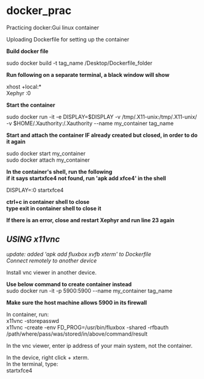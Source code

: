 # **docker_prac** <br />
Practicing docker:Gui linux container <br />

Uploading Dockerfile for setting up the container <br />


**Build docker file** <br />

sudo docker build -t tag_name /Desktop/Dockerfile_folder <br />

**Run following on a separate terminal, a black window will show** <br />

xhost +local:* <br />
Xephyr :0 <br />

**Start the container** <br />

sudo docker run -it -e DISPLAY=$DISPLAY -v /tmp/.X11-unix:/tmp/.X11-unix/ -v $HOME/.Xauthority:/.Xauthority --name my_container tag_name <br />

**Start and attach the container IF already created but closed, in order to do it again** <br />

sudo docker start my_container  <br />
sudo docker attach my_container  <br />

**In the container's shell, run the following** <br />
**if it says startxfce4 not found, run 'apk add xfce4' in the shell** <br />

DISPLAY=:0 startxfce4 <br />

**ctrl+c in container shell to close** <br />
**type exit in container shell to close it** <br />

**If there is an error, close and restart Xephyr and run line 23 again** <br />

## **_USING x11vnc_** <br />
_update: added 'apk add fluxbox xvfb xterm' to Dockerfile_ <br />
_Connect remotely to another device_ <br />

Install vnc viewer in another device. <br />

**Use below command to create container instead** <br />
  sudo docker run -it -p 5900:5900 --name my_container tag_name <br />

**Make sure the host machine allows 5900 in its firewall** <br />

In container, run: <br />
  x11vnc -storepasswd <br />
  x11vnc -create -env FD_PROG=/usr/bin/fluxbox -shared -rfbauth /path/where/pass/was/stored/in/above/command/result <br />
 
In the vnc viewer, enter ip address of your main system, not the container. <br />

In the device, right click + xterm. <br />
In the terminal, type: <br />
  startxfce4 <br />
  
  





